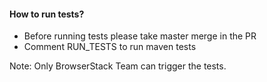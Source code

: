 #### How to run tests?
- Before running tests please take master merge in the PR
- Comment RUN_TESTS to run maven tests

Note: Only BrowserStack Team can trigger the tests.
